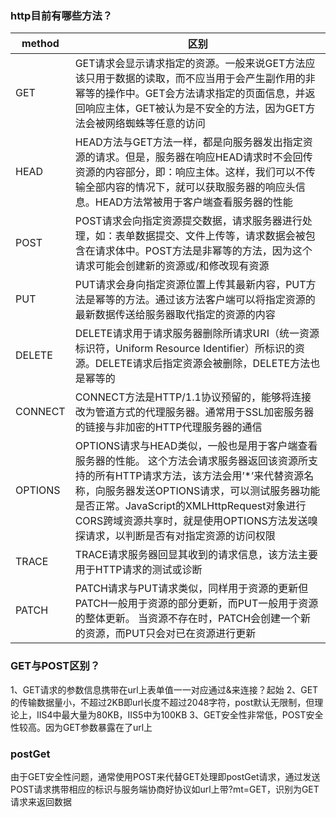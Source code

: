 ### http目前有哪些方法？
| method | 区别 |
| ---- | ---- |
|GET | GET请求会显示请求指定的资源。一般来说GET方法应该只用于数据的读取，而不应当用于会产生副作用的非幂等的操作中。GET会方法请求指定的页面信息，并返回响应主体，GET被认为是不安全的方法，因为GET方法会被网络蜘蛛等任意的访问|
|HEAD | HEAD方法与GET方法一样，都是向服务器发出指定资源的请求。但是，服务器在响应HEAD请求时不会回传资源的内容部分，即：响应主体。这样，我们可以不传输全部内容的情况下，就可以获取服务器的响应头信息。HEAD方法常被用于客户端查看服务器的性能|
|POST | POST请求会向指定资源提交数据，请求服务器进行处理，如：表单数据提交、文件上传等，请求数据会被包含在请求体中。POST方法是非幂等的方法，因为这个请求可能会创建新的资源或/和修改现有资源|  
|PUT  | PUT请求会身向指定资源位置上传其最新内容，PUT方法是幂等的方法。通过该方法客户端可以将指定资源的最新数据传送给服务器取代指定的资源的内容|  
|DELETE  |DELETE请求用于请求服务器删除所请求URI（统一资源标识符，Uniform Resource Identifier）所标识的资源。DELETE请求后指定资源会被删除，DELETE方法也是幂等的 |  
|CONNECT | CONNECT方法是HTTP/1.1协议预留的，能够将连接改为管道方式的代理服务器。通常用于SSL加密服务器的链接与非加密的HTTP代理服务器的通信|
|OPTIONS |OPTIONS请求与HEAD类似，一般也是用于客户端查看服务器的性能。 这个方法会请求服务器返回该资源所支持的所有HTTP请求方法，该方法会用’*’来代替资源名称，向服务器发送OPTIONS请求，可以测试服务器功能是否正常。JavaScript的XMLHttpRequest对象进行CORS跨域资源共享时，就是使用OPTIONS方法发送嗅探请求，以判断是否有对指定资源的访问权限 |
|TRACE | TRACE请求服务器回显其收到的请求信息，该方法主要用于HTTP请求的测试或诊断|
|PATCH | PATCH请求与PUT请求类似，同样用于资源的更新但  PATCH一般用于资源的部分更新，而PUT一般用于资源的整体更新。  当资源不存在时，PATCH会创建一个新的资源，而PUT只会对已在资源进行更新|

### GET与POST区别？
  
1、GET请求的参数信息携带在url上表单值一一对应通过&来连接？起始
2、GET的传输数据量小，不超过2KB即url长度不超过2048字符，post默认无限制，但理论上，IIS4中最大量为80KB，IIS5中为100KB
3、GET安全性非常低，POST安全性较高。因为GET参数暴露在了url上

### postGet

由于GET安全性问题，通常使用POST来代替GET处理即postGet请求，通过发送POST请求携带相应的标识与服务端协商好协议如url上带?mt=GET，识别为GET请求来返回数据